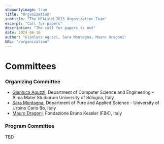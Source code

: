 ```yaml
---
showonlyimage: true
title: "Organization"
subtitle: "The HEALxLM 2025 Organization Team"
excerpt: "Call for papers"
description: "The call for papers is out"
date: 2024-06-16
author: "Gianluca Aguzzi, Sara Montagna, Mauro Dragoni"
URL: "/organization"
---
```

# Committees

### Organizing Committee
* [Gianluca Aguzzi](https://www.unibo.it/sitoweb/gianluca.aguzzi/en), Department of Computer Science and Engineering - Alma Mater Studiorum University of Bologna, Italy
* [Sara Montagna](https://www.uniurb.it/persone/sara-montagna), Department of Pure and Applied Science - University of Urbino Carlo Bo, Italy
* [Mauro Dragoni]( https://www.linkedin.com/in/maurodragoni/), Fondazione Bruno Kessler (FBK), Italy


### Program Committee
TBD
<!---
* Gianluca Aguzzi, University of Bologna, Italy
* Claudia Campolo, Mediterranea University of Reggio Calabria, Italy
* Giovanni Ciatto, University of Bologna, Italy
* Rem Collier, University College Dublin, Dublin, Ireland
* Angelo Croatti, ASL Romagna, Italy
* Samy El-Tawab, James Madison University, Harrisonburg, VA, USA
* Lukas Esterle, Aarhus University, Denmark
* Mirgita Frasheri, Aarhus University, Denmark
* Stefano Mariani, University of Modena and Reggio Emilia, Italy
* Matteo Martinelli, University of Modena and Reggio Emilia, Italy
* Bruno Pizzimenti, Mediterranea University of Reggio Calabria, Italy
* Alessandro Ricci, University of Bologna, Italy
* Felix Theusch, German Research Center for AI (DFKI), Germany
* Antonio Virdis, University of Pisa, Italy
* Torben Weis, University Duisburg-Essen, Germany
-->

